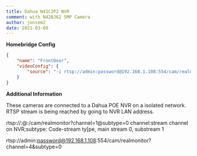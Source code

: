 ```yaml
---
title: Dahua N41C2P2 NVR
comment: with N42BJ62 5MP Camera
author: jonsem2
date: 2021-03-09
---
```

**Homebridge Config**

```json
{
	"name": "FrontDoor",
	"videoConfig": {
		"source": "-i rtsp://admin:password@192.168.1.108:554/cam/realmonitor?channel=1&subtype=0"
	}
}
```

**Additional Information**

These cameras are connected to a  Dahua POE NVR on a isolated network.  RTSP stream is being reached by going to NVR LAN address.

rtsp://<username>:<password>@<NVRipaddress>:<port>/cam/realmonitor?channel=1@subtype=0
channel:stream channel on NVR;subtype: Code-stream ty[pe, main stream 0, substream 1

rtsp://admin:password@192.168.1.108:554/cam/realmonitor?channel=4&subtype=0
